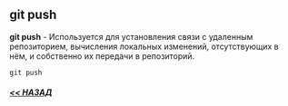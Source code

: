 ## git push

**git push** - Используется для установления связи с удаленным репозиторием, вычисления локальных изменений, отсутствующих в нём, и собственно их передачи в репозиторий.

```bash=
git push
```

##### [<< НАЗАД](/readme.md)